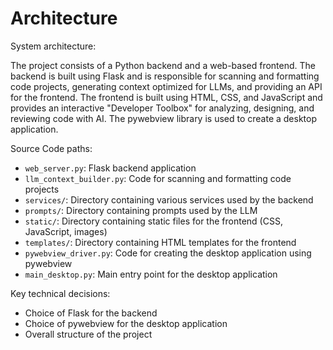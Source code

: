 # Architecture

System architecture:

The project consists of a Python backend and a web-based frontend. The backend is built using Flask and is responsible for scanning and formatting code projects, generating context optimized for LLMs, and providing an API for the frontend. The frontend is built using HTML, CSS, and JavaScript and provides an interactive "Developer Toolbox" for analyzing, designing, and reviewing code with AI. The pywebview library is used to create a desktop application.

Source Code paths:

- `web_server.py`: Flask backend application
- `llm_context_builder.py`: Code for scanning and formatting code projects
- `services/`: Directory containing various services used by the backend
- `prompts/`: Directory containing prompts used by the LLM
- `static/`: Directory containing static files for the frontend (CSS, JavaScript, images)
- `templates/`: Directory containing HTML templates for the frontend
- `pywebview_driver.py`: Code for creating the desktop application using pywebview
- `main_desktop.py`: Main entry point for the desktop application

Key technical decisions:

- Choice of Flask for the backend
- Choice of pywebview for the desktop application
- Overall structure of the project